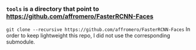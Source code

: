 ### `tools` is a directory that point to https://github.com/affromero/FasterRCNN-Faces 
`git clone --recursive https://github.com/affromero/FasterRCNN-Faces`
In order to keep lightweight this repo, I did not use the corresponding submodule.
